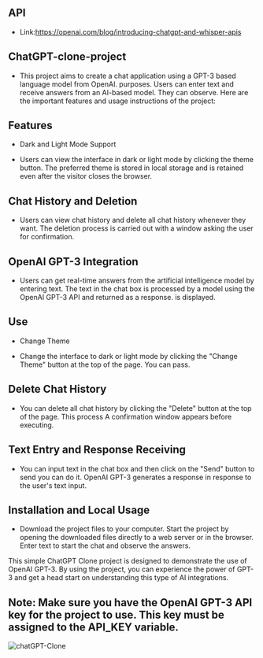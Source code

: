 ## API

- Link:https://openai.com/blog/introducing-chatgpt-and-whisper-apis

## ChatGPT-clone-project

- This project aims to create a chat application using a GPT-3 based language model from OpenAI.
   purposes. Users can enter text and receive answers from an AI-based model.
   They can observe. Here are the important features and usage instructions of the project:

## Features
- Dark and Light Mode Support

- Users can view the interface in dark or light mode by clicking the theme button.
   The preferred theme is stored in local storage and is retained even after the visitor closes the browser.

## Chat History and Deletion

- Users can view chat history and delete all chat history whenever they want.
   The deletion process is carried out with a window asking the user for confirmation.

## OpenAI GPT-3 Integration

- Users can get real-time answers from the artificial intelligence model by entering text.
   The text in the chat box is processed by a model using the OpenAI GPT-3 API and returned as a response.
   is displayed.

## Use

- Change Theme

- Change the interface to dark or light mode by clicking the "Change Theme" button at the top of the page.
   You can pass.

## Delete Chat History

- You can delete all chat history by clicking the "Delete" button at the top of the page. This process
   A confirmation window appears before executing.

## Text Entry and Response Receiving

- You can input text in the chat box and then click on the "Send" button to send
   you can do it.
   OpenAI GPT-3 generates a response in response to the user's text input.

## Installation and Local Usage

- Download the project files to your computer.
   Start the project by opening the downloaded files directly to a web server or in the browser.
   Enter text to start the chat and observe the answers.

This simple ChatGPT Clone project is designed to demonstrate the use of OpenAI GPT-3. By using the project, you can experience the power of GPT-3 and get a head start on understanding this type of AI integrations.

## Note: Make sure you have the OpenAI GPT-3 API key for the project to use. This key must be assigned to the API_KEY variable.

![chatGPT-Clone](![chatGPT-clone](https://github.com/fmkaragoz/ChatGPT-clone-project/assets/148713912/b89e2697-759a-4c90-8d1d-447eb324739f)
)
